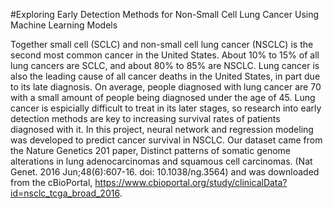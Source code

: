 #Exploring Early Detection Methods for Non-Small Cell Lung Cancer Using Machine Learning Models

Together small cell (SCLC) and non-small cell lung cancer (NSCLC) is the second most common cancer in the United States. About 10% to 15% of all lung cancers are SCLC, and about 80% to 85% are NSCLC. Lung cancer is also the leading cause of all cancer deaths in the United States, in part due to its late diagnosis. On average, people diagnosed with lung cancer are 70 with a small amount of people being diagnosed under the age of 45. Lung cancer is espicially difficult to treat in its later stages, so research into early detection methods are key to increasing survival rates of patients diagnosed with it. In this project, neural network and regression modeling was developed to predict cancer survival in NSCLC. Our dataset came from the Nature Genetics 201 paper, Distinct patterns of somatic genome alterations in lung adenocarcinomas and squamous cell carcinomas. (Nat Genet. 2016 Jun;48(6):607-16. doi: 10.1038/ng.3564) and was downloaded from the cBioPortal, https://www.cbioportal.org/study/clinicalData?id=nsclc_tcga_broad_2016.
